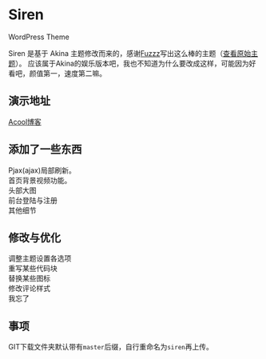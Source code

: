 # Siren
WordPress Theme

Siren 是基于 Akina 主题修改而来的，感谢[Fuzzz](http://www.akina.pw/)写出这么棒的主题（[查看原始主题](http://www.akina.pw/themeakina)）。
应该属于Akina的娱乐版本吧，我也不知道为什么要改成这样，可能因为好看吧，颜值第一，速度第二嘛。

## 演示地址

[Acool博客](https://www.coolest.cc/)  

## 添加了一些东西
Pjax(ajax)局部刷新。<br>
首页背景视频功能。<br>
头部大图<br>
前台登陆与注册<br>
其他细节

## 修改与优化
调整主题设置各选项<br>
重写某些代码块<br>
替换某些图标<br>
修改评论样式<br>
我忘了

## 事项
GIT下载文件夹默认带有<code>master</code>后缀，自行重命名为<code>siren</code>再上传。
